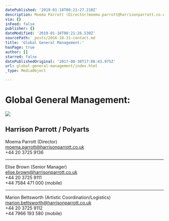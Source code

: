 ```yaml
---
datePublished: '2019-01-18T08:21:27.210Z'
description: Moema Parrott (Director)moema.parrott@harrisonparrott.co.uk+44 20 3725 9136
via: {}
inFeed: false
publisher: {}
dateModified: '2019-01-18T08:21:26.530Z'
sourcePath: _posts/2016-10-31-contact.md
title: 'Global General Management:'
hasPage: true
author: []
starred: false
datePublishedOriginal: '2017-08-30T17:06:43.975Z'
url: global-general-management/index.html
_type: MediaObject

---
```

# Global General Management:
![](https://the-grid-user-content.s3-us-west-2.amazonaws.com/3d4fc0a9-928a-496c-87a2-f523df8ccce8.jpg)

## Harrison Parrott / Polyarts

Moema Parrott (Director)  
moema.parrott@harrisonparrott.co.uk  
+44 20 3725 9136

---

Elise Brown (Senior Manager)  
elise.brown@harrisonparrott.co.uk  
+44 20 3725 9111  
+44 7584 471 000 (mobile)

---

Marion Bettsworth (Artistic Coordination/Logistics)  
marion.bettsworth@harrisonparrott.co.uk  
+44 20 3725 9112  
+44 7966 193 580 (mobile)